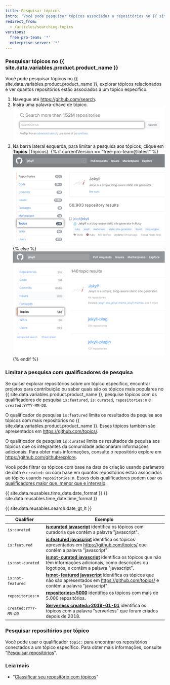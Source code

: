 ```yaml
---
title: Pesquisar tópicos
intro: 'Você pode pesquisar tópicos associados a repositórios no {{ site.data.variables.product.product_name }}.'
redirect_from:
  - /articles/searching-topics
versions:
  free-pro-team: '*'
  enterprise-server: '*'
---
```


### Pesquisar tópicos no {{ site.data.variables.product.product_name }}

Você pode pesquisar tópicos no {{ site.data.variables.product.product_name }}, explorar tópicos relacionados e ver quantos repositórios estão associados a um tópico específico.

1. Navegue até https://github.com/search.
2. Insira uma palavra-chave de tópico. ![campo de pesquisa](/assets/images/help/search/search-field.png)
3. Na barra lateral esquerda, para limitar a pesquisa aos tópicos, clique em **Topics** (Tópicos).
{% if currentVersion == "free-pro-team@latest" %}
  ![Página de resultados da pequisa do repositório Jekyll com opção de tópico do menu lateral em destaque](/assets/images/help/search/topic-left-side-navigation-dotcom.png){% else %}
![Jekyll repository search results page on dotcom with topics side-menu option highlighted](/assets/images/help/search/topic-left-side-navigation.png){% endif %}

### Limitar a pesquisa com qualificadores de pesquisa

Se quiser explorar repositórios sobre um tópico específico, encontrar projetos para contribuição ou saber quais são os tópicos mais populares no {{ site.data.variables.product.product_name }}, pesquise tópicos com os qualificadores de pesquisa `is:featured`, `is:curated`, `repositories:n` e `created:YYYY-MM-DD`.

O qualificador de pesquisa `is:featured` limita os resultados da pequisa aos tópicos com mais repositórios no {{ site.data.variables.product.product_name }}. Esses tópicos também são apresentados em https://github.com/topics/.

O qualificador de pesquisa `is:curated` limita os resultados da pequisa aos tópicos que os integrantes da comunidade adicionaram informações adicionais. Para obter mais informações, consulte o repositório explore em https://github.com/github/explore.

Você pode filtrar os tópicos com base na data de criação usando parâmetro de data e `created:` ou com base em quantos repositórios estão associados ao tópico usando `repositories:n`. Esses dois qualificadores podem usar os [qualificadores maior que, menor que e intervalo](/articles/understanding-the-search-syntax).

{{ site.data.reusables.time_date.date_format }} {{ site.data.reusables.time_date.time_format }}

{{ site.data.reusables.search.date_gt_lt }}

| Qualifier                 | Exemplo                                                                                                                                                                                                                                      |
| ------------------------- | -------------------------------------------------------------------------------------------------------------------------------------------------------------------------------------------------------------------------------------------- |
| `is:curated`              | [**is:curated javascript**](https://github.com/search?utf8=%E2%9C%93&q=javascript+is%3Acurated&type=Topics) identifica os tópicos com curadoria que contêm a palavra "javascript".                                                           |
| `is:featured`             | [**is:featured javascript**](https://github.com/search?utf8=%E2%9C%93&q=javascript+is%3Afeatured&type=Topics) identifica os tópicos apresentados em https://github.com/topics/ que contêm a palavra "javascript".                            |
| `is:not-curated`          | [**is:not-curated javascript**](https://github.com/search?utf8=%E2%9C%93&q=javascript+is%3Anot-curated&type=Topics) identifica os tópicos que não têm informações adicionais, como descrições ou logotipos, e contêm a palavra "javascript". |
| `is:not-featured`         | [**is:not-featured javascript**](https://github.com/search?utf8=%E2%9C%93&q=javascript+is%3Anot-featured&type=Topics) identifica os tópicos que não são apresentados em https://github.com/topics/ e contêm a palavra "javascript".          |
| `repositories:n`          | [**repositories:&gt;5000**](https://github.com/search?q=repositories%3A%3E5000) identifica os tópicos com mais de 5.000 repositórios.                                                                                                  |
| <code>created:<em>YYYY-MM-DD</em></code> | [**Serverless created:&gt;2019-01-01**](https://github.com/search?q=Serverless+created%3A%3E2019-01-01&type=Topics) identifica os tópicos com a palavra "serverless" que foram criados depois de 2018.                                 |

### Pesquisar repositórios por tópico

Você pode usar o qualificador `topic:` para encontrar os repositórios conectados a um tópico específico. Para obter mais informações, consulte "[Pesquisar repositórios](/articles/searching-for-repositories/#search-by-topic)".

### Leia mais
- "[Classificar seu repositório com tópicos](/articles/classifying-your-repository-with-topics)"
